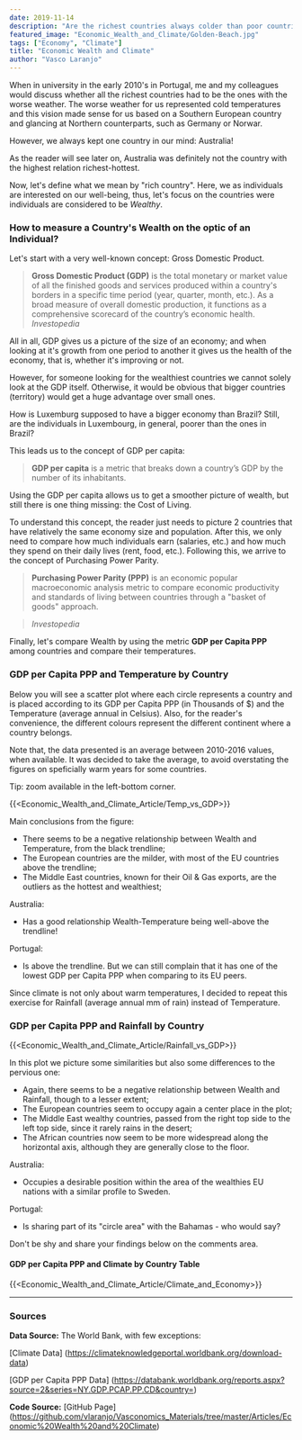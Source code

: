 ```yaml
---
date: 2019-11-14
description: "Are the richest countries always colder than poor countries?"
featured_image: "Economic_Wealth_and_Climate/Golden-Beach.jpg"
tags: ["Economy", "Climate"]
title: "Economic Wealth and Climate"
author: "Vasco Laranjo"
---
```

When in university in the early 2010's in Portugal, me and my colleagues would discuss whether all the richest countries had to be the ones with the worse weather. The worse weather for us represented cold temperatures and this vision made sense for us based on a Southern European country and glancing at Northern counterparts, such as Germany or Norwar.

However, we always kept one country in our mind: Australia!

As the reader will see later on, Australia was definitely not the country with the highest relation richest-hottest. 

Now, let's define what we mean by "rich country". Here, we as individuals are interested on our well-being, thus, let's focus on the countries were individuals are considered to be *Wealthy*.

### How to measure a Country's Wealth on the optic of an Individual?
Let's start with a very well-known concept: Gross Domestic Product.

> **Gross Domestic Product (GDP)** is the total monetary or market value of all the finished goods and services produced within a country's borders in a specific time period (year, quarter, month, etc.). 
As a broad measure of overall domestic production, it functions as a comprehensive scorecard of the country’s economic health. *Investopedia*

All in all, GDP gives us a picture of the size of an economy; and when looking at it's growth from one period to another it gives us the health of the economy, that is, whether it's improving or not. 

However, for someone looking for the wealthiest countries we cannot solely look at the GDP itself. Otherwise, it would be obvious that bigger countries (territory) would get a huge advantage over small ones. 

How is Luxemburg supposed to have a bigger economy than Brazil? Still, are the individuals in Luxembourg, in general, poorer than the ones in Brazil? 

This leads us to the concept of GDP per capita:

> **GDP per capita** is a metric that breaks down a country’s GDP by the number of its inhabitants.

Using the GDP per capita allows us to get a smoother picture of wealth, but still there is one thing missing: the Cost of Living. 

To understand this concept, the reader just needs to picture 2 countries that have relatively the same economy size and population. After this, we only need to compare how much individuals earn (salaries, etc.) and how much they spend on their daily lives (rent, food, etc.). Following this, we arrive to the concept of Purchasing Power Parity.

> **Purchasing Power Parity (PPP)** is an economic popular macroeconomic analysis metric to compare economic productivity and standards of living between countries through a "basket of goods" approach.

> *Investopedia*

Finally, let's compare Wealth by using the metric **GDP per Capita PPP** among countries and compare their temperatures.

### GDP per Capita PPP and Temperature by Country

Below you will see a scatter plot where each circle represents a country and is placed according to its GDP per Capita PPP (in Thousands of $) and the Temperature (average annual in Celsius).
Also, for the reader's convenience, the different colours represent the different continent where a country belongs.

Note that, the data presented is an average between 2010-2016 values, when available. It was decided to take the average, to avoid overstating the figures on speficially warm years for some countries.

Tip: zoom available in the left-bottom corner.

{{<Economic_Wealth_and_Climate_Article/Temp_vs_GDP>}}

Main conclusions from the figure:

* There seems to be a negative relationship between Wealth and Temperature, from the black trendline;
* The European countries are the milder, with most of the EU countries above the trendline;
* The Middle East countries, known for their Oil & Gas exports, are the outliers as the hottest and wealthiest;

Australia:

* Has a good relationship Wealth-Temperature being well-above the trendline!

Portugal:

* Is above the trendline. But we can still complain that it has one of the lowest GDP per Capita PPP when comparing to its EU peers.

Since climate is not only about warm temperatures, I decided to repeat this exercise for Rainfall (average annual mm of rain) instead of Temperature.

### GDP per Capita PPP and Rainfall by Country

{{<Economic_Wealth_and_Climate_Article/Rainfall_vs_GDP>}}

In this plot we picture some similarities but also some differences to the pervious one:

* Again, there seems to be a negative relationship between Wealth and Rainfall, though to a lesser extent;
* The European countries seem to occupy again a center place in the plot;
* The Middle East wealthy countries, passed from the right top side to the left top side, since it rarely rains in the desert;
* The African countries now seem to be more widespread along the horizontal axis, although they are generally close to the floor.

Australia:

* Occupies a desirable position within the area of the wealthies EU nations with a similar profile to Sweden.

Portugal:

* Is sharing part of its "circle area" with the Bahamas - who would say?

Don't be shy and share your findings below on the comments area.

#### GDP per Capita PPP and Climate by Country Table

{{<Economic_Wealth_and_Climate_Article/Climate_and_Economy>}}

---
### Sources

**Data Source:** The World Bank, with few exceptions:

[Climate Data] (https://climateknowledgeportal.worldbank.org/download-data)

[GDP per Capita PPP Data] (https://databank.worldbank.org/reports.aspx?source=2&series=NY.GDP.PCAP.PP.CD&country=)

**Code Source:** 
[GitHub Page] (https://github.com/vlaranjo/Vasconomics_Materials/tree/master/Articles/Economic%20Wealth%20and%20Climate)
